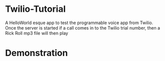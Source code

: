 # Twilio-Tutorial
 A HelloWorld esque app to test the programmable voice app from Twilio. 
 Once the server is started if a call comes in to the Twilio trial number, then a Rick Roll mp3 file will then play

# Demonstration

